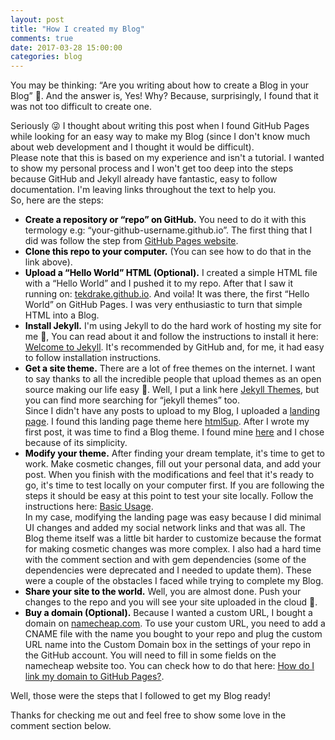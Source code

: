 ```yaml
---
layout: post
title: "How I created my Blog"
comments: true
date: 2017-03-28 15:00:00
categories: blog
---
```


<p>You may be thinking: “Are you writing about how to create a Blog in your Blog” &#x1F914;. And the answer is, Yes! Why? Because, surprisingly, I found that it was not too difficult to create one.</p>

<p>Seriously &#x1F61C; I thought about writing this post when I found GitHub Pages while looking for an easy way to make my Blog (since I don't know much about web development and I thought it would be difficult).<br>Please note that this is based on my experience and isn't a tutorial. I wanted to show my personal process and I won't get too deep into the steps because GitHub and Jekyll already have fantastic, easy to follow documentation. I'm leaving links throughout the text to help you.<br>So, here are the steps:</p>
<ul>
<li><strong style="color:black;font-weight:bold;">Create a repository or “repo” on GitHub.</strong> You need to do it with this termology e.g: “your-github-username.github.io”. The first thing that I did was follow the step from <a href="https://pages.github.com" target="_blank">GitHub Pages website</a>.</li>
<li><strong style="color:black;font-weight:bold;">Clone this repo to your computer.</strong> (You can see how to do that in the link above).</li>
<li><strong style="color:black;font-weight:bold;">Upload a “Hello World” HTML (Optional).</strong> I created a simple HTML file with a “Hello World” and I pushed it to my repo. After that I saw it running on: <a href="http://tekdrake.github.io" target="_blank">tekdrake.github.io</a>. And voila! It was there, the first “Hello World” on GitHub Pages. I was very enthusiastic to turn that simple HTML into a Blog.</li> 
<li><strong style="color:black;font-weight:bold;">Install Jekyll.</strong> I'm using Jekyll to do the hard work of hosting my site for me &#x1F642;, You can read about it and follow the instructions to install it here: <a href="https://jekyllrb.com/docs/home/" target="_blank">Welcome to Jekyll</a>. It's recommended by GitHub and, for me, it had easy to follow installation instructions.</li>
<li><strong style="color:black;font-weight:bold;">Get a site theme.</strong> There are a lot of free themes on the internet. I want to say thanks to all the incredible people that upload themes as an open source making our life easy &#x1F64C;. Well, I put a link here <a href="http://jekyllthemes.org" target="_blank">Jekyll Themes</a>, but you can find more searching for “jekyll themes” too.<br>Since I didn't have any posts to upload to my Blog, I uploaded a <a href="http://tekdrake.com/landing" target="_blank">landing page</a>. I found this landing page theme here <a href="https://html5up.net" target="_blank">html5up</a>. 
After I wrote my first post, it was time to find a Blog theme. I found mine <a href="https://github.com/nandomoreirame" target="_blank">here</a> and I chose because of its simplicity.</li>
<li><strong style="color:black;font-weight:bold;">Modify your theme.</strong> After finding your dream template, it's time to get to work. Make cosmetic changes, fill out your personal data, and add your post. When you finish with the modifications and feel that it's ready to go, it's time to test locally on your computer first. If you are following the steps it should be easy at this point to test your site locally. Follow the instructions here: <a href="https://jekyllrb.com/docs/usage/" target="_blank">Basic Usage</a>.<br>In my case, modifying the landing page was easy because I did minimal UI changes and added my social network links and that was all. The Blog theme itself was a little bit harder to customize because the format for making cosmetic changes was more complex. I also had a hard time with the comment section and with gem dependencies (some of the dependencies were deprecated and I needed to update them). These were a couple of the obstacles I faced while trying to complete my Blog.</li>
<li><strong style="color:black;font-weight:bold;">Share your site to the world.</strong> Well, you are almost done. Push your changes to the repo and you will see your site uploaded in the cloud &#x1F389;.</li>
<li><strong style="color:black;font-weight:bold;">Buy a domain (Optional).</strong> Because I wanted a custom URL, I bought a domain on <a href="https://www.namecheap.com" target="_blank">namecheap.com</a>. To use your custom URL, you need to add a CNAME file with the name you bought to your repo and plug the custom URL name into the Custom Domain box in the settings of your repo in the GitHub account. You will need to fill in some fields on the namecheap website too. You can check how to do that here: <a href="https://www.namecheap.com/support/knowledgebase/article.aspx/9645/2208/how-do-i-link-my-domain-to-github-pages" target="_blank">How do I link my domain to GitHub Pages?</a>.</li>
</ul>

<p>Well, those were the steps that I followed to get my Blog ready!</p>

<p>Thanks for checking me out and feel free to show some love in the comment section below.</p>